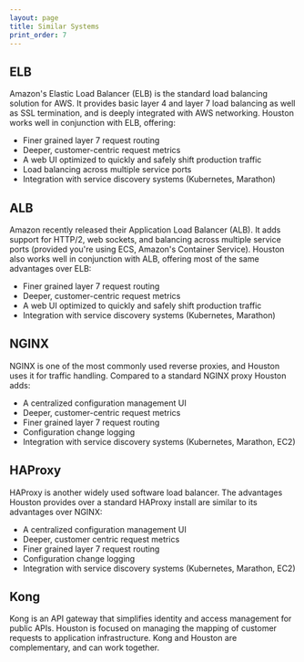 ```yaml
---
layout: page
title: Similar Systems
print_order: 7
---
```


[//]: # ( Copyright 2017 Turbine Labs, Inc.                                   )
[//]: # ( you may not use this file except in compliance with the License.    )
[//]: # ( You may obtain a copy of the License at                             )
[//]: # (                                                                     )
[//]: # (     http://www.apache.org/licenses/LICENSE-2.0                      )
[//]: # (                                                                     )
[//]: # ( Unless required by applicable law or agreed to in writing, software )
[//]: # ( distributed under the License is distributed on an "AS IS" BASIS,   )
[//]: # ( WITHOUT WARRANTIES OR CONDITIONS OF ANY KIND, either express or     )
[//]: # ( implied. See the License for the specific language governing        )
[//]: # ( permissions and limitations under the License.                      )

## ELB

Amazon's Elastic Load Balancer (ELB) is the standard load balancing solution
for AWS. It provides basic layer 4 and layer 7 load balancing as well as SSL
termination, and is deeply integrated with AWS networking. Houston works
well in conjunction with ELB, offering:
  * Finer grained layer 7 request routing
  * Deeper, customer-centric request metrics
  * A web UI optimized to quickly and safely shift production traffic
  * Load balancing across multiple service ports
  * Integration with service discovery systems (Kubernetes, Marathon)

## ALB

Amazon recently released their Application Load Balancer (ALB). It adds support
for HTTP/2, web sockets, and balancing across multiple service ports (provided
you're using ECS, Amazon's Container Service). Houston also works well in
conjunction with ALB, offering most of the same advantages over ELB:
  * Finer grained layer 7 request routing
  * Deeper, customer-centric request metrics
  * A web UI optimized to quickly and safely shift production traffic
  * Integration with service discovery systems (Kubernetes, Marathon)

## NGINX

NGINX is one of the most commonly used reverse proxies, and Houston uses
it for traffic handling. Compared to a standard NGINX proxy Houston adds:
  * A centralized configuration management UI
  * Deeper, customer-centric request metrics
  * Finer grained layer 7 request routing
  * Configuration change logging
  * Integration with service discovery systems (Kubernetes, Marathon, EC2)

## HAProxy

HAProxy is another widely used software load balancer. The advantages Houston
provides over a standard HAProxy install are similar to its advantages
over NGINX:
  * A centralized configuration management UI
  * Deeper, customer centric request metrics
  * Finer grained layer 7 request routing
  * Configuration change logging
  * Integration with service discovery systems (Kubernetes, Marathon, EC2)

## Kong

Kong is an API gateway that simplifies identity and access management
for public APIs. Houston is focused on managing the mapping of
customer requests to application infrastructure. Kong and Houston are
complementary, and can work together.
